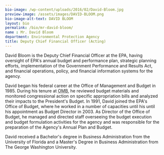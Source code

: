 ```yaml
---
bio-image: /wp-content/uploads/2016/02/David-Bloom.jpg
preview-image: /assets/images/DAVID-BLOOM.png
bio-image-alt-text: DAVID BLOOM
layout: bio
permalink: /bio/mr-david-bloom/
name : Mr. David Bloom
department: Environmental Protection Agency
title: Deputy Chief Financial Officer (Acting)
---
```

David Bloom is the Deputy Chief Financial Officer at the EPA, having oversight of EPA's annual budget and performance plan, strategic planning efforts, implementation of the Government Performance and Results Act, and financial operations, policy, and financial information systems for the agency.
              
David began his federal career at the Office of Management and Budget in 1985. During his tenure at <abbr title="Office of Management and Budget">OMB</abbr>, he reviewed budget materials and monitored congressional action on specific appropriation bills and analyzed their impacts to the President's Budget. In 1991, David joined the EPA's Office of Budget, where he worked in a number of capacities until his until his appointment as Budget Director in 2003. As Director of the Office of Budget, he managed and directed staff overseeing the budget execution and budget formulation activities for the agency and was responsible for the preparation of the Agency's Annual Plan and Budget.
              
David received a Bachelor's degree in Business Administration from the University of Florida and a Master's Degree in Business Administration from The George Washington University.
 


 
